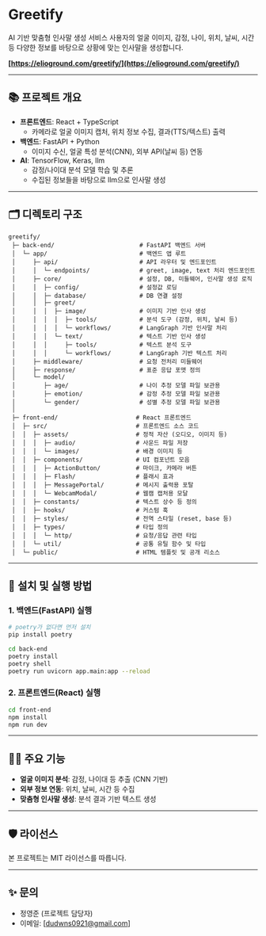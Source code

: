 # Greetify

AI 기반 맞춤형 인사말 생성 서비스
사용자의 얼굴 이미지, 감정, 나이, 위치, 날씨, 시간 등 다양한 정보를 바탕으로 상황에 맞는 인사말을 생성합니다.

**[https://elioground.com/greetify/](https://elioground.com/greetify/)**

---

## 📚 프로젝트 개요

- **프론트엔드**: React + TypeScript  
  - 카메라로 얼굴 이미지 캡처, 위치 정보 수집, 결과(TTS/텍스트) 출력
- **백엔드**: FastAPI + Python  
  - 이미지 수신, 얼굴 특성 분석(CNN), 외부 API(날씨 등) 연동
- **AI**: TensorFlow, Keras, llm
  - 감정/나이대 분석 모델 학습 및 추론
  - 수집된 정보들을 바탕으로 llm으로 인사말 생성

---

## 🗂️ 디렉토리 구조

```
greetify/
 ├─ back-end/                        # FastAPI 백엔드 서버
 │  └─ app/                          # 백엔드 앱 루트
 │     ├─ api/                       # API 라우터 및 엔드포인트
 │     │  └─ endpoints/              # greet, image, text 처리 엔드포인트
 │     ├─ core/                      # 설정, DB, 미들웨어, 인사말 생성 로직
 │     │  ├─ config/                 # 설정값 로딩
 │     │  ├─ database/               # DB 연결 설정
 │     │  ├─ greet/
 │     │  │  ├─ image/               # 이미지 기반 인사 생성
 │     │  │  │  ├─ tools/            # 분석 도구 (감정, 위치, 날씨 등)
 │     │  │  │  └─ workflows/        # LangGraph 기반 인사말 처리
 │     │  │  └─ text/                # 텍스트 기반 인사 생성
 │     │  │     ├─ tools/            # 텍스트 분석 도구
 │     │  │     └─ workflows/        # LangGraph 기반 텍스트 처리
 │     ├─ middleware/                # 요청 전처리 미들웨어
 │     ├─ response/                  # 표준 응답 포맷 정의
 │     └─ model/
 │        ├─ age/                    # 나이 추정 모델 파일 보관용
 │        ├─ emotion/                # 감정 추정 모델 파일 보관용
 │        └─ gender/                 # 성별 추정 모델 파일 보관용
 │
 ├─ front-end/                      # React 프론트엔드
 │  ├─ src/                         # 프론트엔드 소스 코드
 │  │  ├─ assets/                   # 정적 자산 (오디오, 이미지 등)
 │  │  │  ├─ audio/                 # 사운드 파일 저장
 │  │  │  └─ images/                # 배경 이미지 등
 │  │  ├─ components/               # UI 컴포넌트 모음
 │  │  │  ├─ ActionButton/          # 마이크, 카메라 버튼
 │  │  │  ├─ Flash/                 # 플래시 효과
 │  │  │  ├─ MessagePortal/         # 메시지 출력용 포탈
 │  │  │  └─ WebcamModal/           # 웹캠 캡처용 모달
 │  │  ├─ constants/                # 텍스트 상수 등 정의
 │  │  ├─ hooks/                    # 커스텀 훅
 │  │  ├─ styles/                   # 전역 스타일 (reset, base 등)
 │  │  ├─ types/                    # 타입 정의
 │  │  │  └─ http/                  # 요청/응답 관련 타입
 │  │  └─ util/                     # 공통 유틸 함수 및 타입
 │  └─ public/                      # HTML 템플릿 및 공개 리소스

```

---

## 🚀 설치 및 실행 방법

### 1. 백엔드(FastAPI) 실행

```bash
# poetry가 없다면 먼저 설치
pip install poetry

cd back-end
poetry install
poetry shell
poetry run uvicorn app.main:app --reload
```

### 2. 프론트엔드(React) 실행

```bash
cd front-end
npm install
npm run dev
```

---

## 🧑‍💻 주요 기능

- **얼굴 이미지 분석**: 감정, 나이대 등 추출 (CNN 기반)
- **외부 정보 연동**: 위치, 날씨, 시간 등 수집
- **맞춤형 인사말 생성**: 분석 결과 기반 텍스트 생성

---

## 🛡️ 라이선스

본 프로젝트는 MIT 라이선스를 따릅니다.

---

## ✨ 문의

- 정영준 (프로젝트 담당자)
- 이메일: [dudwns0921@gmail.com]
